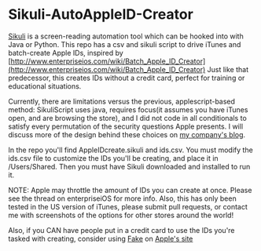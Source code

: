 Sikuli-AutoAppleID-Creator
==========================
[Sikuli](http://www.sikuli.org "Home of the Sikuli Script project") is a screen-reading automation tool which can be hooked into with Java or Python.
This repo has a csv and sikuli script to drive iTunes and batch-create Apple IDs, inspired by [http://www.enterpriseios.com/wiki/Batch_Apple_ID_Creator](http://www.enterpriseios.com/wiki/Batch_Apple_ID_Creator)
Just like that predecessor, this creates IDs without a credit card, perfect for training or educational situations.

Currently, there are limitations versus the previous, applescript-based method: SikuliScript uses java, requires focus(it assumes you have iTunes open, and are browsing the store), and I did not code in all conditionals to satisfy every permutation of the security questions Apple presents. I will discuss more of the design behind these choices on [my company's blog](http://techjournal.318.com).

In the repo you'll find AppleIDcreate.sikuli and ids.csv. You must modify the ids.csv file to customize the IDs you'll be creating, and place it in /Users/Shared. Then you must have Sikuli downloaded and installed to run it.

NOTE: Apple may throttle the amount of IDs you can create at once. Please see the thread on enterpriseiOS for more info. Also, this has only been tested in the US version of iTunes, please submit pull requests, or contact me with screenshots of the options for other stores around the world!

Also, if you CAN have people put in a credit card to use the IDs you're tasked with creating, consider using [Fake](http://Fakeapp.com) on [Apple's site](https://appleid.apple.com/cgi-bin/WebObjects/MyAppleId.woa/wa/createAppleId?localang=en_US)
